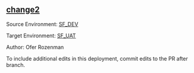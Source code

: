 ## [change2](https://app.salto.io/orgs/209bcb78-0b9b-41a4-92bb-591185762eca/envs/12d084ba-9350-4e29-84ae-d26dc9450804/deployments/3aad7878-5a75-4b4a-b788-ee5611a49c67)

Source Environment: [SF_DEV](https://app.salto.io/orgs/209bcb78-0b9b-41a4-92bb-591185762eca/envs/e2c4a999-f807-4abb-b273-0a7c864e91ba) 

Target Environment: [SF_UAT](https://app.salto.io/orgs/209bcb78-0b9b-41a4-92bb-591185762eca/envs/12d084ba-9350-4e29-84ae-d26dc9450804) 

Author: Ofer Rozenman

To include additional edits in this deployment, commit edits to the PR after branch.